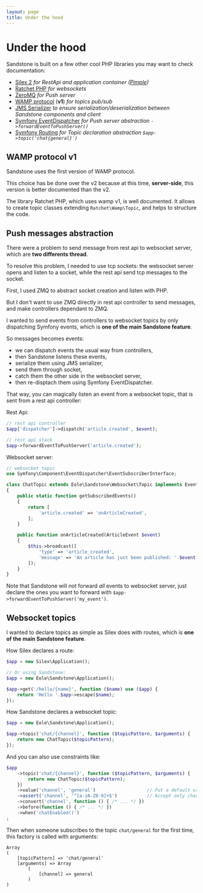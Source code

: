 ```yaml
---
layout: page
title: Under the hood
---
```


<h1 class="no-margin-top">Under the hood</h1>

Sandstone is built on a few other cool PHP libraries you may want to check documentation:

- [Silex 2](http://silex.sensiolabs.org/) *for RestApi and application container ([Pimple](http://pimple.sensiolabs.org/))*
- [Ratchet PHP](http://socketo.me/) *for websockets*
- [ZeroMQ](http://zeromq.org/) *for Push server*
- [WAMP protocol](http://wamp-proto.org/) (**v1**) *for topics pub/sub*
- [JMS Serializer](http://jmsyst.com/libs/serializer) *to ensure serialization/deserialization between Sandstone components and client*
- [Symfony EventDispatcher](http://symfony.com/doc/current/components/event_dispatcher/introduction.html) *for Push server abstraction `->forwardEventToPushServer()`*
- [Symfony Routing](http://symfony.com/doc/current/components/routing/introduction.html) *for Topic declaration abstraction `$app->topic('chat{general}')`*


## WAMP protocol v1

Sandstone uses the first version of WAMP protocol.

This choice has be done over the v2 because at this time, **server-side**,
this version is better documented than the v2.

The library Ratchet PHP, which uses wamp v1, is well documented.
It allows to create topic classes extending `Ratchet\Wamp\Topic`,
and helps to structure the code.


## Push messages abstraction

There were a problem to send message from rest api to websocket server,
which are **two differents thread**.

To resolve this problem, I needed to use tcp sockets:
the websocket server opens and listen to a socket,
while the rest api send tcp messages to the socket.

First, I used ZMQ to abstract socket creation and listen with PHP.

But I don't want to use ZMQ directly in rest api controller to send messages,
and make controllers dependant to ZMQ.

I wanted to send events from controllers to websocket topics by
only dispatching Symfony events, which is **one of the main Sandstone feature**.

So messages becomes events:

- we can dispatch events the usual way from controllers,
- then Sandstone listens these events,
- serialize them using JMS serializer,
- send them through socket,
- catch them the other side in the websocket server,
- then re-disptach them using Symfony EventDispatcher.

That way, you can magically listen an event from a websocket topic,
that is sent from a rest api controller:

Rest Api:

``` php
// rest api controller
$app['dispatcher']->dispatch('article.created', $event);
```

``` php
// rest api stack
$app->forwardEventToPushServer('article.created');
```

Websocket server:

``` php
// websocket topic
use Symfony\Component\EventDispatcher\EventSubscriberInterface;

class ChatTopic extends Eole\Sandstone\Websocket\Topic implements EventSubscriberInterface
{
    public static function getSubscribedEvents()
    {
        return [
            'article.created' => 'onArticleCreated',
        ];
    }

    public function onArticleCreated(ArticleEvent $event)
    {
        $this->broadcast([
            'type' => 'article_created',
            'message' => 'An article has just been published: '.$event->title.', read it here: '.$event->url,
        ]);
    }
}
```

Note that Sandstone will not forward *all* events to websocket server,
just declare the ones you want to forward with `$app->forwardEventToPushServer('my_event')`.


## Websocket topics

I wanted to declare topics as simple as Silex does with routes,
which is **one of the main Sandstone feature**.

How Silex declares a route:

``` php
$app = new Silex\Application();

// Or using Sandstone:
$app = new Eole\Sandstone\Application();

$app->get('/hello/{name}', function ($name) use ($app) {
    return 'Hello '.$app->escape($name);
});
```

How Sandstone declares a websocket topic:

``` php
$app = new Eole\Sandstone\Application();

$app->topic('chat/{channel}', function ($topicPattern, $arguments) {
    return new ChatTopic($topicPattern);
});
```

And you can also use constraints like:

``` php
$app
    ->topic('chat/{channel}', function ($topicPattern, $arguments) {
        return new ChatTopic($topicPattern);
    })
    ->value('channel', 'general')                   // Put a default value
    ->assert('channel', '^[a-zA-Z0-9]+$')           // Accept only characters for channel name
    ->convert('channel', function () { /* ... */ })
    ->before(function () { /* ... */ })
    ->when('chatEnabled()')
;
```

Then when someone subscribes to the topic `chat/general` for the first time,
this factory is called with arguments:

```
Array
(
    [topicPattern] => 'chat/general'
    [arguments] => Array
        (
            [channel] => general
        )
)
```
